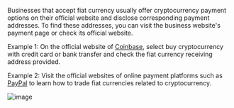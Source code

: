 Businesses that accept fiat currency usually offer cryptocurrency payment options on their official website and disclose corresponding payment addresses. To find these addresses, you can visit the business website's payment page or check its official website.

Example 1: On the official website of [Coinbase](https://www.coinbase.com/), select buy cryptocurrency with credit card or bank transfer and check the fiat currency receiving address provided.

Example 2: Visit the official websites of online payment platforms such as [PayPal](https://www.paypal.com/us/digital-wallet/manage-money/crypto) to learn how to trade fiat currencies related to cryptocurrency.

![image](https://docs.codatta.io/~gitbook/image?url=https%3A%2F%2F1881594289-files.gitbook.io%2F%7E%2Ffiles%2Fv0%2Fb%2Fgitbook-x-prod.appspot.com%2Fo%2Fspaces%252F1R7hte14lgxgSWN8B4ik%252Fuploads%252F1mdFmXOUYR5a49cudCfF%252Fimage.png%3Falt%3Dmedia%26token%3Db0d1d710-dc5c-4b60-b052-0d87a1a49544&width=768&dpr=4&quality=100&sign=7e6e3904&sv=1)